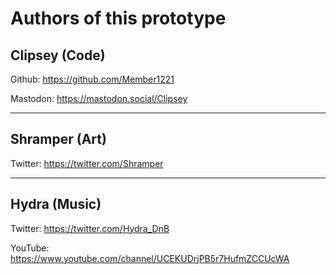 # Authors of this prototype
## Clipsey (Code)
Github: https://github.com/Member1221

Mastodon: https://mastodon.social/Clipsey


-----------------------------------------
## Shramper (Art)
Twitter: https://twitter.com/Shramper


-----------------------------------------
## Hydra (Music)
Twitter: https://twitter.com/Hydra_DnB

YouTube: https://www.youtube.com/channel/UCEKUDrjPB5r7HufmZCCUcWA